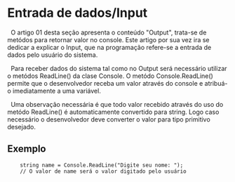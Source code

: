 # Entrada de dados/Input

&nbsp; O artigo 01 desta seção apresenta o conteúdo "Output", trata-se de metódos para retornar valor no console. Este artigo por sua vez ira se dedicar a explicar o Input, que na programação refere-se a entrada de dados pelo usuário do sistema.<br>

&nbsp; Para receber dados do sistema tal como no Output será necessário utilizar o metódos ReadLine() da clase Console. O metódo Console.ReadLine() permite que o desenvolvedor receba um valor através do console e atribuá-o imediatamente a uma variável.

&nbsp; Uma observação necessária é que todo valor recebido através do uso do metódo ReadLine() é automaticamente convertido para string. Logo caso necessário o desenvolvedor deve converter o valor para tipo primitivo desejado.

## Exemplo

```
    string name = Console.ReadLine("Digite seu nome: ");
    // O valor de name será o valor digitado pelo usuário

```